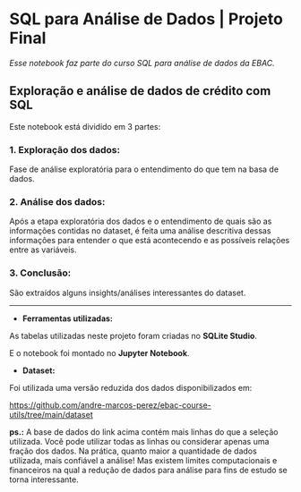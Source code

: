 # SQL para Análise de Dados | Projeto Final

*Esse notebook faz parte do curso SQL para análise de dados da EBAC.*

## Exploração e análise de dados de crédito com SQL

Este notebook está dividido em 3 partes:

### 1. Exploração dos dados:
Fase de análise exploratória para o entendimento do que tem na basa de dados.

### 2. Análise dos dados:
Após a etapa exploratória dos dados e o entendimento de quais são as informações contidas no dataset, é feita uma análise descritiva dessas informações para entender o que está acontecendo e as possíveis relações entre as variáveis.

### 3. Conclusão:
São extraídos alguns insights/análises interessantes do dataset.

---
- **Ferramentas utilizadas:**

As tabelas utilizadas neste projeto foram criadas no **SQLite Studio**.

E o notebook foi montado no **Jupyter Notebook**.

- **Dataset:**

Foi utilizada uma versão reduzida dos dados disponibilizados em:

https://github.com/andre-marcos-perez/ebac-course-utils/tree/main/dataset

**ps.:** A base de dados do link acima contém mais linhas do que a seleção utilizada. Você pode utilizar todas as linhas ou considerar apenas uma fração dos dados. Na prática, quanto maior a quantidade de dados utilizada, mais confiável a análise! Mas existem limites computacionais e financeiros na qual a redução de dados para análise para fins de estudo se torna interessante.
